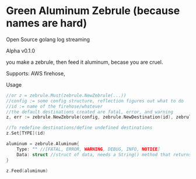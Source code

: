 # Green Aluminum Zebrule (because names are hard)
Open Source golang log streaming

Alpha v0.1.0

you make a zebrule, then feed it aluminum, becase you are cruel.

Supports: AWS firehose, 

Usage
```go
//or z = zebrule.Must(zebrule.NewZebrule(...))
//config := some config structure, reflection figures out what to do
//id := name of the firehose/whatever
//the default destinations created are fatal, error, and warning
z, err := zebrule.NewZebrule(config, zebrule.NewDestination(id), zebrule.Destination{}, zebrule.Destination{})

//To redefine destinations/define undefined destinations
z.Set[TYPE](id)

aluminum = zebrule.Aluminum{
    Type: "" //[FATAL, ERROR, WARNING, DEBUG, INFO, NOTICE]
    Data: struct //struct of data, needs a String() method that returns a []byte (json.Marshal)
}

z.Feed(aluminum)
```